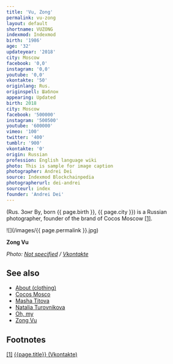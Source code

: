 ```yaml
---
title: 'Vu, Zong'
permalink: vu-zong
layout: default
shortname: VUZONG
indexmod: Indexmod
birth: '1986'
age: '32'
updateyear: '2018'
city: Moscow
facebook: '0,0'
instagram: '0,0'
youtube: '0,0'
vkontakte: '50'
originlang: Rus.
originspell: Шаблон
appearing: Updated
birth: 2018
city: Moscow
facebook: '500000'
instagram: '500500'
youtube: '600000'
vimeo: '100'
twitter: '400'
tumblr: '900'
vkontakte: '0'
origin: Russian
profession: English language wiki
photo: This is sample for image caption
photographer: Andrei Dei
source: Indexmod Blockchainpedia
photographerurl: dei-andrei
sourceurl: index
founder: 'Andrei Dei'
---
```


(Rus. Зонг Ву, born {{ page.birth }}, {{ page.city }}) is a Russian photographer, founder of the brand of Cocos Moscow <span id="a1">[\[1\]](#f1)</span>.

![](/images/{{ page.permalink }}.jpg)

**Zong Vu**

*Photo: [Not specified](index) / [Vkontakte](https://vk.com/id192281)*

## See also

+ [About (clothing)](about-clothing)
+ [Cocos Mosco](cocos-moscow)
+ [Masha Titova](titova-masha)
+ [Natalia Turovnikova](turovnikova-natalia)
+ [Oh, my](oh-my)
+ [Zong Vu](vu-zong)

## Footnotes

[[1]](#a1) <span id="f1"></span> [{{page.title}} (Vkontakte)](https://vk.com/id192281)
